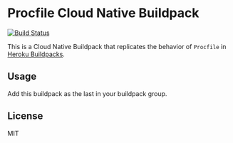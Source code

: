 # Procfile Cloud Native Buildpack
[![Build Status](https://travis-ci.com/heroku/procfile-cnb.svg?branch=master)](https://travis-ci.com/heroku/procfile-cnb)

This is a Cloud Native Buildpack that replicates the behavior of `Procfile` in [Heroku Buildpacks](https://devcenter.heroku.com/articles/buildpacks).

## Usage

Add this buildpack as the last in your buildpack group.

## License

MIT
